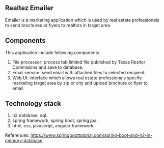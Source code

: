 ## Realtez Emailer

Emailer is a marketing application which is used by real estate professionals to send brochures or flyers to realtors in target area

## Components

This application include following components
1. File processor: process tab limited file published by Texas Realtor Commisions and save to database.
2. Email service: send email with attached files to selected recipient.
3. Web UI: interface which allows real estate professionals specify marketing target area by zip or city and upload brochure or flyer to email.
 
## Technology stack

1. h2 database, sql.  
2. spring framework, spring boot, spring jpa.
3. html, css, javascript, angular framework.

References: 
https://www.springboottutorial.com/spring-boot-and-h2-in-memory-database


 